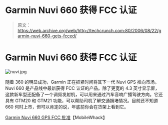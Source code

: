 # Garmin Nuvi 660 获得 FCC 认证

> 原文：<https://web.archive.org/web/http://techcrunch.com:80/2006/08/22/garmin-nuvi-660-gets-fcced/>

# Garmin Nuvi 660 获得 FCC 认证

![nuvi.jpg](img/187923998e9eeb3ed2e212291413eff7.png)

随着 360 的明显成功，Garmin 正在抓紧时间将其下一代 Nuvi GPS 推向市场。Nuvi 660 是产品线中最新获得 FCC 认证的产品。除了更宽的 4.3 英寸显示屏，这款新车型还配备了一个调频发射机，可以用来通过汽车音响广播驾驶方向。它还具有 GTM20 和 GTM21 功能，可以帮助司机了解交通拥堵情况。目前还不知道 660 何时上市，但可以肯定的说，年底前你会在货架上看到它。

[Garmin Nuvi 660 GPS FCC 批准](https://web.archive.org/web/20210302212840/http://www.mobilewhack.com/reviews/garmin_nuvi_660_gps_fcc_approved.html)【MobileWhack】